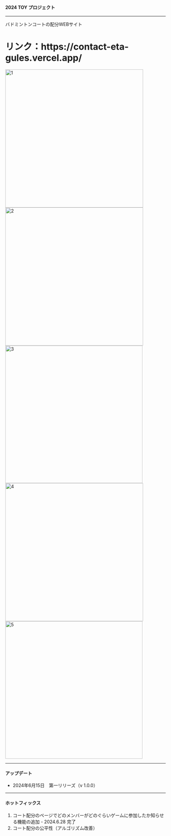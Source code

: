 #### 2024 TOY プロジェクト
---
バドミントンコートの配分WEBサイト

<h1>リンク：https://contact-eta-gules.vercel.app/</h1>

<img width="433" alt="1" src="https://github.com/Yang-Min-Seok/contact/assets/83502596/a444c3b0-608e-4855-b5c9-d33e80d1cc7c">
<br>
<img width="433" alt="2" src="https://github.com/Yang-Min-Seok/contact/assets/83502596/ac3d6d3d-5efc-42d0-b273-133954bd95ec">
<br>
<img width="431" alt="3" src="https://github.com/Yang-Min-Seok/contact/assets/83502596/72ac1bdd-3e55-4a6c-8666-b4ace5a12204">
<br>
<img width="433" alt="4" src="https://github.com/Yang-Min-Seok/contact/assets/83502596/1d04db3e-b545-4fe1-b48d-8a2a34f34d9b">
<br>
<img width="431" alt="5" src="https://github.com/Yang-Min-Seok/contact/assets/83502596/436ce374-d1f3-46d8-8624-452bb2ec327f">

---
#### アップデート
+ 2024年6月15日　第一リリーズ（v 1.0.0）

---
#### ホットフィックス
1. コート配分のページでどのメンバーがどのぐらいゲームに参加したか知らせる機能の追加 - 2024.6.28 完了
2. コート配分の公平性（アルゴリズム改善）
